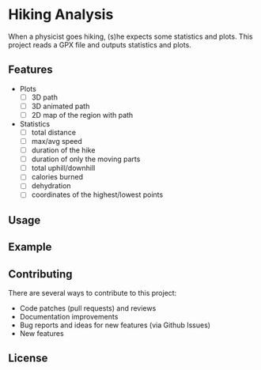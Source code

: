 # Hiking Analysis

When a physicist goes hiking, (s)he expects some statistics and plots. This
project reads a GPX file and outputs statistics and plots.

## Features

- Plots
  - [ ] 3D path
  - [ ] 3D animated path
  - [ ] 2D map of the region with path
- Statistics
  - [ ] total distance
  - [ ] max/avg speed
  - [ ] duration of the hike
  - [ ] duration of only the moving parts
  - [ ] total uphill/downhill
  - [ ] calories burned
  - [ ] dehydration
  - [ ] coordinates of the highest/lowest points

## Usage

## Example

## Contributing

There are several ways to contribute to this project:

- Code patches (pull requests) and reviews
- Documentation improvements
- Bug reports and ideas for new features (via Github Issues)
- New features


## License

